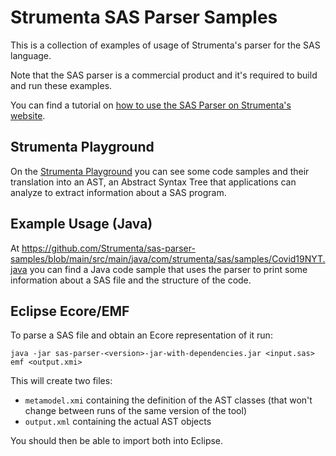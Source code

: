 # Strumenta SAS Parser Samples

This is a collection of examples of usage of Strumenta's parser for the SAS language.

Note that the SAS parser is a commercial product and it's required to build and run these examples.

You can find a tutorial on [how to use the SAS Parser on Strumenta's website](https://tomassetti.me/how-to-use-the-sas-parser/).

## Strumenta Playground

On the [Strumenta Playground](https://playground.strumenta.com/sas) you can see some code samples and their translation into an AST,
an Abstract Syntax Tree that applications can analyze to extract information about a SAS program.

## Example Usage (Java)

At https://github.com/Strumenta/sas-parser-samples/blob/main/src/main/java/com/strumenta/sas/samples/Covid19NYT.java you can
find a Java code sample that uses the parser to print some information about a SAS file and the structure of the code. 

## Eclipse Ecore/EMF

To parse a SAS file and obtain an Ecore representation of it run:
```shell
java -jar sas-parser-<version>-jar-with-dependencies.jar <input.sas> emf <output.xmi> 
```
This will create two files:
 * `metamodel.xmi` containing the definition of the AST classes (that won't change between runs of the same version of the tool)
 * `output.xml` containing the actual AST objects

You should then be able to import both into Eclipse.
